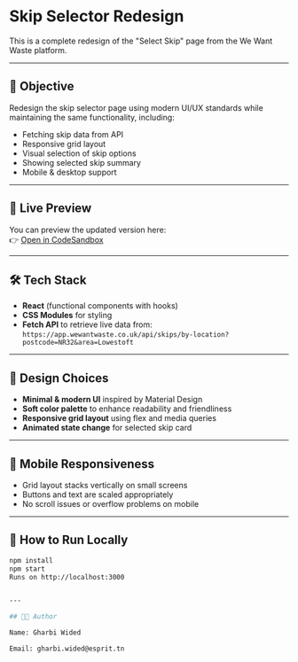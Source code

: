 # Skip Selector Redesign

This is a complete redesign of the "Select Skip" page from the We Want Waste platform.

---

## 🎯 Objective

Redesign the skip selector page using modern UI/UX standards while maintaining the same functionality, including:

- Fetching skip data from API
- Responsive grid layout
- Visual selection of skip options
- Showing selected skip summary
- Mobile & desktop support

---

## 🚀 Live Preview

You can preview the updated version here:  
👉 [Open in CodeSandbox](https://codesandbox.io/s/github/widedgharbi/skip-selector-redesign)

---

## 🛠 Tech Stack

- **React** (functional components with hooks)
- **CSS Modules** for styling
- **Fetch API** to retrieve live data from:
  `https://app.wewantwaste.co.uk/api/skips/by-location?postcode=NR32&area=Lowestoft`

---

## 🧠 Design Choices

- **Minimal & modern UI** inspired by Material Design
- **Soft color palette** to enhance readability and friendliness
- **Responsive grid layout** using flex and media queries
- **Animated state change** for selected skip card

---

## 📱 Mobile Responsiveness

- Grid layout stacks vertically on small screens
- Buttons and text are scaled appropriately
- No scroll issues or overflow problems on mobile

---

## 🔧 How to Run Locally

```bash
npm install
npm start
Runs on http://localhost:3000


---

## 👨‍💻 Author

Name: Gharbi Wided

Email: gharbi.wided@esprit.tn